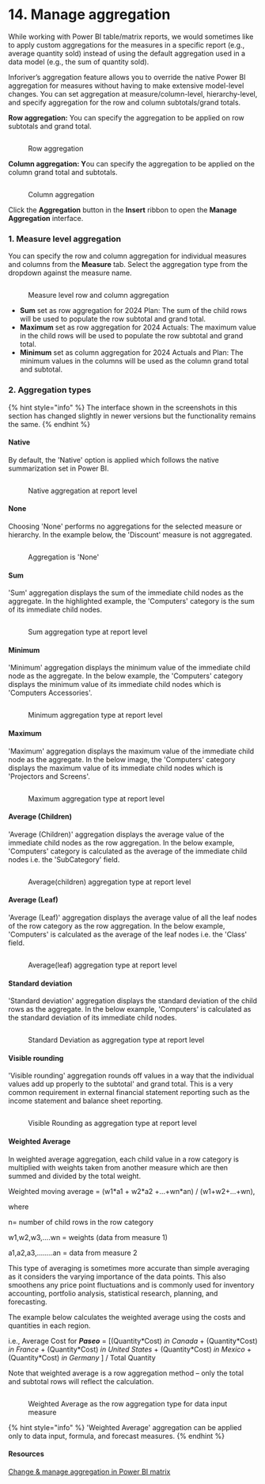 # 14. Manage aggregation

While working with Power BI table/matrix reports, we would sometimes like to apply custom aggregations for the measures in a specific report (e.g., average quantity sold) instead of using the default aggregation used in a data model (e.g., the sum of quantity sold).&#x20;

Inforiver’s aggregation feature allows you to override the native Power BI aggregation for measures without having to make extensive model-level changes. You can set aggregation at measure/column-level, hierarchy-level, and specify aggregation for the row and column subtotals/grand totals.

**Row aggregation:** You can specify the aggregation to be applied on row subtotals and grand total.

<figure><img src="../../.gitbook/assets/image (776).png" alt=""><figcaption><p>Row aggregation</p></figcaption></figure>

**Column aggregation: Y**ou can specify the aggregation to be applied on the column grand total and subtotals.

<figure><img src="../../.gitbook/assets/image (777).png" alt=""><figcaption><p>Column aggregation</p></figcaption></figure>

Click the **Aggregation** button in the **Insert** ribbon to open the **Manage Aggregation** interface.

### 1. Measure level aggregation

You can specify the row and column aggregation for individual measures and columns from the **Measure** tab. Select the aggregation type from the dropdown against the measure name.

<figure><img src="../../.gitbook/assets/image (778).png" alt=""><figcaption><p>Measure level row and column aggregation</p></figcaption></figure>

* **Sum** set as row aggregation for 2024 Plan: The sum of the child rows will be used to populate the row subtotal and grand total.
* **Maximum** set as row aggregation for 2024 Actuals: The maximum value in the child rows will be used to populate the row subtotal and grand total.
* **Minimum** set as column aggregation for 2024 Actuals and Plan: The minimum values in the columns will be used as the column grand total and subtotal.

### 2. Aggregation types

{% hint style="info" %}
The interface shown in the screenshots in this section has changed slightly in newer versions but the functionality remains the same.
{% endhint %}

#### Native

By default, the 'Native' option is applied which follows the native summarization set in Power BI.&#x20;

<figure><img src="../../.gitbook/assets/image (200).png" alt=""><figcaption><p>Native aggregation at report level</p></figcaption></figure>

#### None

Choosing 'None' performs no aggregations for the selected measure or hierarchy. In the example below, the 'Discount' measure is not aggregated.

<figure><img src="../../.gitbook/assets/image (7) (1) (1).png" alt=""><figcaption><p>Aggregation is 'None'</p></figcaption></figure>

#### Sum

'Sum' aggregation displays the sum of the immediate child nodes as the aggregate. In the highlighted example, the 'Computers' category is the sum of its immediate child nodes.

<figure><img src="../../.gitbook/assets/image (201).png" alt=""><figcaption><p>Sum aggregation type at report level</p></figcaption></figure>

#### Minimum

'Minimum' aggregation displays the minimum value of the immediate child node as the aggregate. In the below example, the 'Computers' category displays the minimum value of its immediate child nodes which is 'Computers Accessories'.

<figure><img src="../../.gitbook/assets/image (202).png" alt=""><figcaption><p>Minimum aggregation type at report level</p></figcaption></figure>

#### Maximum

'Maximum' aggregation displays the maximum value of the immediate child node as the aggregate. In the below image, the 'Computers' category displays the maximum value of its immediate child nodes which is 'Projectors and Screens'.

<figure><img src="../../.gitbook/assets/image (203).png" alt=""><figcaption><p>Maximum aggregation type at report level</p></figcaption></figure>

#### Average (Children)

'Average (Children)' aggregation displays the average value of the immediate child nodes as the row aggregation. In the below example,  'Computers' category is calculated as the average of the immediate child nodes i.e. the 'SubCategory' field.

<figure><img src="../../.gitbook/assets/image (204).png" alt=""><figcaption><p>Average(children) aggregation type at report level</p></figcaption></figure>

#### Average (Leaf)

'Average (Leaf)' aggregation displays the average value of all the leaf nodes of the row category as the row aggregation. In the below example, 'Computers' is calculated as the average of the leaf nodes i.e. the 'Class' field.

<figure><img src="../../.gitbook/assets/image (205).png" alt=""><figcaption><p>Average(leaf) aggregation type at report level</p></figcaption></figure>

#### Standard deviation

'Standard deviation' aggregation displays the standard deviation of the child rows as the aggregate. In the below example, 'Computers' is calculated as the standard deviation of its immediate child nodes.

<figure><img src="../../.gitbook/assets/image (206).png" alt=""><figcaption><p>Standard Deviation as aggregation type at report level</p></figcaption></figure>

#### Visible rounding

'Visible rounding' aggregation rounds off values in a way that the individual values add up properly to the subtotal' and grand total. This is a very common requirement in external financial statement reporting such as the income statement and balance sheet reporting.

<figure><img src="../../.gitbook/assets/image (207).png" alt=""><figcaption><p>Visible Rounding as aggregation type at report level</p></figcaption></figure>

#### Weighted Average

In weighted average aggregation, each child value in a row category is multiplied with weights taken from another measure which are then summed and divided by the total weight.&#x20;

Weighted moving average = (w1\*a1 + w2\*a2 +...+wn\*an) / (w1+w2+...+wn),

where

n= number of child rows in the row category

w1,w2,w3,....wn = weights (data from measure 1)

a1,a2,a3,........an = data from measure 2

This type of averaging is sometimes more accurate than simple averaging as it considers the varying importance of the data points. This also smoothens any price point fluctuations and is commonly used for inventory accounting, portfolio analysis, statistical research, planning, and forecasting.&#x20;

The example below calculates the weighted average using the costs and quantities in each region.

i.e., Average Cost for _**Paseo**_ = \[(Quantity\*Cost) _in Canada_  + (Quantity\*Cost) _in_ _France_ + (Quantity\*Cost) _in United States_ + (Quantity\*Cost) _in Mexico_ + (Quantity\*Cost) _in Germany_ ] / Total Quantity&#x20;

Note that weighted average is a row aggregation method – only the total and subtotal rows will reflect the calculation.

<figure><img src="../../.gitbook/assets/image (626).png" alt=""><figcaption><p>Weighted Average as the row aggregation type for data input measure</p></figcaption></figure>

{% hint style="info" %}
'Weighted Average' aggregation can be applied only to data input, formula, and forecast measures.&#x20;
{% endhint %}

#### Resources

[Change & manage aggregation in Power BI matrix](https://inforiver.com/blog/feature-highlights/define-visual-aggregation-power-bi-table-matrix/)
